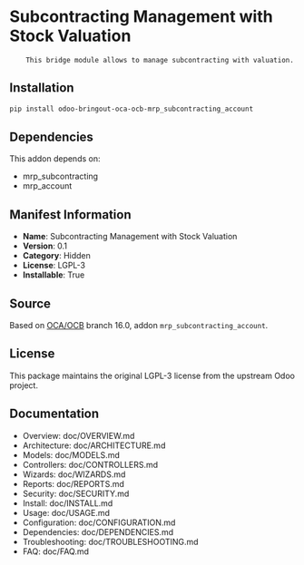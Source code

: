 # Subcontracting Management with Stock Valuation


        This bridge module allows to manage subcontracting with valuation.
    

## Installation

```bash
pip install odoo-bringout-oca-ocb-mrp_subcontracting_account
```

## Dependencies

This addon depends on:
- mrp_subcontracting
- mrp_account

## Manifest Information

- **Name**: Subcontracting Management with Stock Valuation
- **Version**: 0.1
- **Category**: Hidden
- **License**: LGPL-3
- **Installable**: True

## Source

Based on [OCA/OCB](https://github.com/OCA/OCB) branch 16.0, addon `mrp_subcontracting_account`.

## License

This package maintains the original LGPL-3 license from the upstream Odoo project.

## Documentation

- Overview: doc/OVERVIEW.md
- Architecture: doc/ARCHITECTURE.md
- Models: doc/MODELS.md
- Controllers: doc/CONTROLLERS.md
- Wizards: doc/WIZARDS.md
- Reports: doc/REPORTS.md
- Security: doc/SECURITY.md
- Install: doc/INSTALL.md
- Usage: doc/USAGE.md
- Configuration: doc/CONFIGURATION.md
- Dependencies: doc/DEPENDENCIES.md
- Troubleshooting: doc/TROUBLESHOOTING.md
- FAQ: doc/FAQ.md
